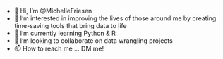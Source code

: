 - 👋 Hi, I’m @MichelleFriesen
- 👀 I’m interested in improving the lives of those around me by creating time-saving tools that bring data to life
- 🌱 I’m currently learning Python & R
- 💞️ I’m looking to collaborate on data wrangling projects
- 📫 How to reach me ... DM me!
